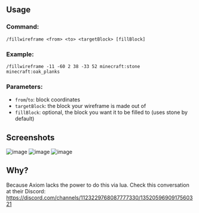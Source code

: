 ## Usage
### Command:
`/fillwireframe <from> <to> <targetBlock> [fillBlock]`
### Example:
`/fillwireframe -11 -60 2 38 -33 52 minecraft:stone minecraft:oak_planks`
### Parameters:
- `from`/`to`: block coordinates
- `targetBlock`: the block your wireframe is made out of
- `fillBlock`: optional, the block you want it to be filled to (uses stone by default)
## Screenshots
![image](https://github.com/user-attachments/assets/614dea77-ffcc-43f6-b85d-63d022f843ba)
![image](https://github.com/user-attachments/assets/72808edd-27d4-4995-882e-617b27257de0)
![image](https://github.com/user-attachments/assets/88b4548c-a773-4d96-9306-c81315f6a155)
## Why?
Because Axiom lacks the power to do this via lua. Check this conversation at their Discord: https://discord.com/channels/1123229768087777330/1352059690917560321
